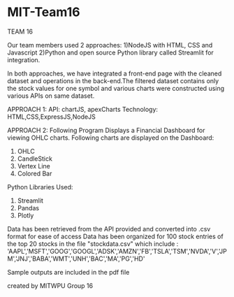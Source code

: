 # MIT-Team16

TEAM 16

Our team members used 2 approaches: 1)NodeJS with HTML, CSS and Javascript 2)Python and  open source Python library called Streamlit for integration.

In both approaches, we have integrated a front-end page with the cleaned dataset and operations in the back-end.The filtered dataset contains only the stock values for one symbol and various charts were constructed using various APIs on same dataset.

APPROACH 1:
API: chartJS, apexCharts
Technology: HTML,CSS,ExpressJS,NodeJS

APPROACH 2:
Following Program Displays a Financial Dashboard for viewing OHLC charts.
Following charts are displayed on the Dashboard:
1. OHLC
2. CandleStick
3. Vertex Line
4. Colored Bar

Python Libraries Used:
1. Streamlit
2. Pandas
3. Plotly

Data has been retrieved from the API provided and converted into .csv format for ease of access
Data has been organized for 100 stock entries of the top 20 stocks in the file "stockdata.csv" which include :
'AAPL','MSFT','GOOG','GOOGL','ADSK','AMZN','FB','TSLA','TSM','NVDA','V','JPM','JNJ','BABA','WMT','UNH','BAC','MA','PG','HD'

Sample outputs are included in the pdf file

created by  MITWPU Group 16
